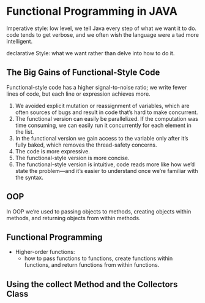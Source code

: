 # Functional Programming in JAVA

Imperative style:  low level, we tell Java every step of what we want it to do. code tends to get verbose, and we often wish the language were a tad more intelligent.

declarative Style: what we want rather than delve into how to do it.

## The Big Gains of Functional-Style Code

Functional-style code has a higher signal-to-noise ratio; we write fewer lines of code, but each line or expression achieves more.

1. We avoided explicit mutation or reassignment of variables, which are often sources of bugs and result in code that’s hard to make concurrent.
2. The functional version can easily be parallelized. If the computation was time consuming, we can easily run it concurrently for each element in the list.
3. In the functional version we gain access to the variable only after it’s fully baked, which removes the thread-safety concerns.
4. The code is more expressive.
5. The functional-style version is more concise.
6. The functional-style version is intuitive, code reads more like how we’d state the problem—and it’s easier to understand once we’re familiar with the syntax.

## OOP

In OOP we’re used to passing objects to methods, creating objects within methods, and returning objects from within methods.

## Functional Programming

- Higher-order functions:
  - how to pass functions to functions, create functions within functions, and return functions from within functions.

## Using the collect Method and the Collectors Class
  